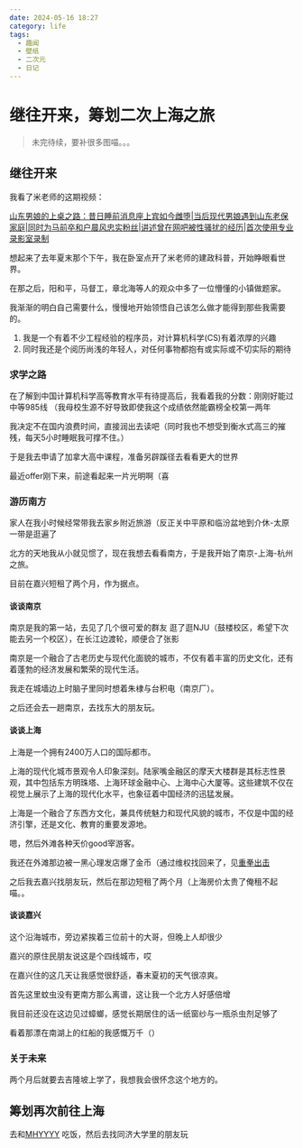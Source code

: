 ```yaml
---
date: 2024-05-16 18:27
category: life
tags:
  - 趣闻
  - 壁纸
  - 二次元
  - 日记
---
```

# 继往开来，筹划二次上海之旅

> 未完待续，要补很多图喵。。。

## 继往开来

我看了米老师的这期视频：

[山东男娘的上桌之路：昔日睡前消息座上宾如今雌堕|当后现代男娘遇到山东老保家庭|同时为马前卒和户晨风忠实粉丝|讲述曾在网吧被性骚扰的经历|首次使用专业录影室录制](https://www.youtube.com/watch?v=BDJNvcp_noM)

想起来了去年夏末那个下午，我在卧室点开了米老师的建政科普，开始睁眼看世界。

在那之后，阳和平，马督工，章北海等人的观众中多了一位懵懂的小镇做题家。

我渐渐的明白自己需要什么，慢慢地开始领悟自己该怎么做才能得到那些我需要的。

1. 我是一个有着不少工程经验的程序员，对计算机科学(CS)有着浓厚的兴趣
2. 同时我还是个阅历尚浅的年轻人，对任何事物都抱有或实际或不切实际的期待

### 求学之路

在了解到中国计算机科学高等教育水平有待提高后，我看着我的分数：刚刚好能过中等985线
（我母校生源不好导致即使我这个成绩依然能霸榜全校第一两年

我决定不在国内浪费时间，直接润出去读吧（同时我也不想受到衡水式高三的摧残，每天5小时睡眠我可撑不住。）

于是我去申请了加拿大高中课程，准备另辟蹊径去看看更大的世界

最近offer刚下来，前途看起来一片光明啊（喜

### 游历南方

家人在我小时候经常带我去家乡附近旅游（反正关中平原和临汾盆地到介休-太原一带是逛遍了

北方的天地我从小就见惯了，现在我想去看看南方，于是我开始了南京-上海-杭州之旅。

目前在嘉兴短租了两个月，作为据点。

#### 谈谈南京

南京是我的第一站，去见了几个很可爱的群友
逛了逛NJU（鼓楼校区，希望下次能去另一个校区），在长江边渡轮，顺便合了张影

南京是一个融合了古老历史与现代化面貌的城市，不仅有着丰富的历史文化，还有着蓬勃的经济发展和繁荣的现代生活。

我走在城墙边上时脑子里同时想着朱棣与台积电（南京厂）。

之后还会去一趟南京，去找东大的朋友玩。

#### 谈谈上海

上海是一个拥有2400万人口的国际都市。

上海的现代化城市景观令人印象深刻。陆家嘴金融区的摩天大楼群是其标志性景观，其中包括东方明珠塔、上海环球金融中心、上海中心大厦等。这些建筑不仅在视觉上展示了上海的现代化水平，也象征着中国经济的迅猛发展。

上海是一个融合了东西方文化，兼具传统魅力和现代风貌的城市，不仅是中国的经济引擎，还是文化、教育的重要发源地。

嗯，然后外滩各种天价good宰游客。

我还在外滩那边被一黑心理发店爆了金币（通过维权找回来了，见[重拳出击](05-09.md)

之后我去嘉兴找朋友玩，然后在那边短租了两个月（上海房价太贵了俺租不起喵。。

#### 谈谈嘉兴

这个沿海城市，旁边紧挨着三位前十的大哥，但晚上人却很少

嘉兴的原住民朋友说这是个四线城市，哎

在嘉兴住的这几天让我感觉很舒适，春末夏初的天气很凉爽。

首先这里蚊虫没有更南方那么离谱，这让我一个北方人好感倍增

我目前还没在这边见过蟑螂，感觉长期居住的话一纸窗纱与一瓶杀虫剂足够了

看着那漂在南湖上的红船的我感慨万千（）


### 关于未来

两个月后就要去吉隆坡上学了，我想我会很怀念这个地方的。


## 筹划再次前往上海

去和[MHYYYY](https://www.youtube.com/@MHYYY123) 吃饭，然后去找同济大学里的朋友玩